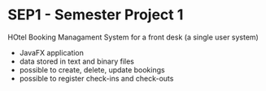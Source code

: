# SEP1 - Semester Project 1

HOtel Booking Managament System for a front desk (a single user system)
- JavaFX application 
- data stored in text and binary files 
- possible to create, delete, update bookings
- possible to register check-ins and check-outs
